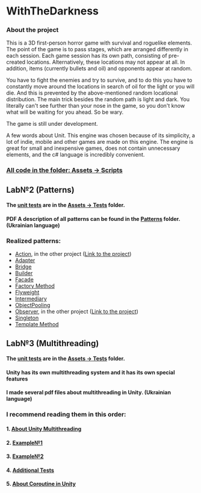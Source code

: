 # WithTheDarkness

### About the project 
  This is a 3D first-person horror game with survival and roguelike elements. 
  The point of the game is to pass stages, which are arranged differently in each session.
Each game session has its own path, consisting of pre-created locations. Alternatively, these locations may not appear at all. In addition, items 
(currently bullets and oil) and opponents appear at random.

You have to fight the enemies and try to survive, and to do this you have to constantly move around the locations in search of oil for the light or you will die. And this is prevented by the above-mentioned random locational distribution. The main trick besides the random path is light and dark. You literally can't see further than your nose in the game, so you don't know what will be waiting for you ahead. So be wary.


  The game is still under development. 
  
  A few words about Unit. This engine was chosen because of its simplicity, a lot of indie, mobile and other games are made on this engine. The engine is great for small and inexpensive games, does not contain unnecessary elements, and the c# language is incredibly convenient.
### <ins>[All code](https://github.com/BlutBad1/WithTheDarkness/tree/main/Assets) in the folder: [Assets -> Scripts](https://github.com/BlutBad1/WithTheDarkness/tree/main/Assets)</ins>

## Lab№2 (Patterns)
  #### The <ins>[unit tests](https://github.com/BlutBad1/WithTheDarkness/tree/main/Assets/Tests)</ins> are in the <ins>[Assets -> Tests](https://github.com/BlutBad1/WithTheDarkness/tree/main/Assets/Tests)</ins> folder.
  
  #### PDF A description of all patterns can be found in the <ins>[Patterns](https://github.com/BlutBad1/WithTheDarkness/tree/main/Patterns)</ins> folder. (Ukrainian language)
 ### Realized patterns:
 - [Action](https://github.com/BlutBad1/WithTheDarkness/blob/main/Patterns/Action.pdf), in the other project ([Link to the project](https://github.com/TEGTO/SEM2-OOP-Lab-1--2023-))
- [Adapter](https://github.com/BlutBad1/WithTheDarkness/blob/main/Patterns/Adapter.pdf)
- [Bridge](https://github.com/BlutBad1/WithTheDarkness/blob/main/Patterns/Bridge.pdf)
- [Builder](https://github.com/BlutBad1/WithTheDarkness/blob/main/Patterns/Builder.pdf)
- [Facade](https://github.com/BlutBad1/WithTheDarkness/blob/main/Patterns/Facade.pdf)
- [Factory Method](https://github.com/BlutBad1/WithTheDarkness/blob/main/Patterns/Factory%20Method.pdf)
- [Flyweight](https://github.com/BlutBad1/WithTheDarkness/blob/main/Patterns/Flyweight.pdf)
- [Intermediary](https://github.com/BlutBad1/WithTheDarkness/blob/main/Patterns/Intermediary.pdf)
- [ObjectPooling](https://github.com/BlutBad1/WithTheDarkness/blob/main/Patterns/ObjectPooling.pdf)
- [Observer](https://github.com/BlutBad1/WithTheDarkness/blob/main/Patterns/Observer.pdf), in the other project ([Link to the project](https://github.com/TEGTO/SEM2-OOP-Lab-1--2023-))
- [Singleton](https://github.com/BlutBad1/WithTheDarkness/blob/main/Patterns/Singleton.pdf)
- [Template Method](https://github.com/BlutBad1/WithTheDarkness/blob/main/Patterns/Template%20Method.pdf)



## Lab№3 (Multithreading)
#### The <ins>[unit tests](https://github.com/BlutBad1/WithTheDarkness/tree/main/Assets/Tests)</ins> are in the <ins>[Assets -> Tests](https://github.com/BlutBad1/WithTheDarkness/tree/main/Assets/Tests)</ins> folder.
#### Unity has its own multithreading system and it has its own special features
#### I made several pdf files about multithreading in Unity. (Ukrainian language)

### I recommend reading them in this order:
#### 1. [About Unity Multithreading](https://github.com/BlutBad1/WithTheDarkness/blob/main/Multithreading/1.AboutUnityMultithreading.pdf)
#### 2. [Example№1](https://github.com/BlutBad1/WithTheDarkness/blob/main/Multithreading/2.Example%E2%84%961.pdf)
#### 3. [Example№2](https://github.com/BlutBad1/WithTheDarkness/blob/main/Multithreading/3.Example%E2%84%962.pdf)
#### 4. [Additional Tests](https://github.com/BlutBad1/WithTheDarkness/blob/main/Multithreading/4.AdditionalTests.pdf)
#### 5. [About Coroutine in Unity](https://github.com/BlutBad1/WithTheDarkness/blob/main/Multithreading/5.AboutCoroutine.pdf)
